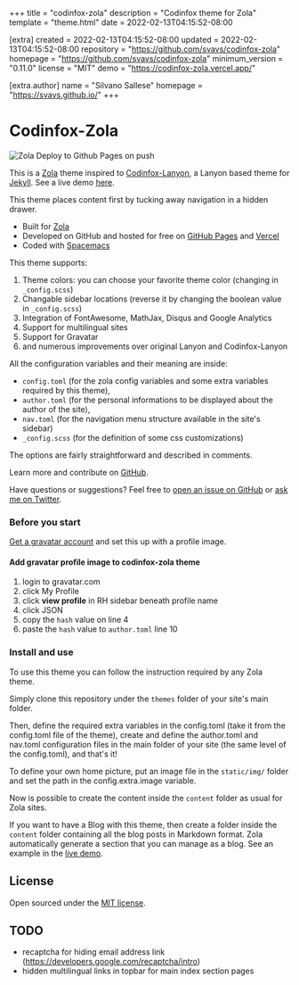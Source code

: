 
+++
title = "codinfox-zola"
description = "Codinfox theme for Zola"
template = "theme.html"
date = 2022-02-13T04:15:52-08:00

[extra]
created = 2022-02-13T04:15:52-08:00
updated = 2022-02-13T04:15:52-08:00
repository = "https://github.com/svavs/codinfox-zola"
homepage = "https://github.com/svavs/codinfox-zola"
minimum_version = "0.11.0"
license = "MIT"
demo = "https://codinfox-zola.vercel.app/"

[extra.author]
name = "Silvano Sallese"
homepage = "https://svavs.github.io/"
+++        

# Codinfox-Zola

![Zola Deploy to Github Pages on push](https://github.com/svavs/codinfox-zola/workflows/Zola%20Deploy%20to%20Pages%20on%20push/badge.svg?branch=master)

This is a [Zola](https://www.getzola.com) theme inspired to [Codinfox-Lanyon](https://codinfox.github.com/), a Lanyon based theme for [Jekyll](http://jekyllrb.com). See a live demo [here](https://codinfox-zola.vercel.app/).

This theme places content first by tucking away navigation in a hidden drawer.

* Built for [Zola](https://www.getzola.com)
* Developed on GitHub and hosted for free on [GitHub Pages](https://pages.github.com) and [Vercel](https://vercel.com)
* Coded with [Spacemacs](https://www.spacemacs.org)

This theme supports:

1. Theme colors: you can choose your favorite theme color (changing in `_config.scss`)
2. Changable sidebar locations (reverse it by changing the boolean value in `_config.scss`)
3. Integration of FontAwesome, MathJax, Disqus and Google Analytics
4. Support for multilingual sites
5. Support for Gravatar
6. and numerous improvements over original Lanyon and Codinfox-Lanyon

All the configuration variables and their meaning are inside:

- `config.toml` (for the zola config variables and some extra variables required by this theme),
- `author.toml` (for the personal informations to be displayed about the author of the site),
- `nav.toml` (for the navigation menu structure available in the site's sidebar)
- `_config.scss` (for the definition of some css customizations)

The options are fairly straightforward and described in comments.

Learn more and contribute on [GitHub](https://github.com/svavs/codinfox-zola).

Have questions or suggestions? Feel free to [open an issue on GitHub](https://github.com/svavs/codinfox-zola/issues/new) or [ask me on Twitter](https://twitter.com/svavs).

### Before you start

[Get a gravatar account](https://gravatar.com) and set this up with a profile image.

#### Add gravatar profile image to codinfox-zola theme

1. login to gravatar.com
2. click My Profile
3. click **view profile** in RH sidebar beneath profile name
4. click JSON
5. copy the `hash` value on line 4
6. paste the `hash` value to `author.toml` line 10


### Install and use

To use this theme you can follow the instruction required by any Zola theme.

Simply clone this repository under the `themes` folder of your site's main folder.

Then, define the required extra variables in the config.toml (take it from the config.toml file of the theme), create and define the author.toml and nav.toml configuration files in the main folder of your site (the same level of the config.toml), and that's it!

To define your own home picture, put an image file in the `static/img/` folder and set the path in the config.extra.image variable.

Now is possible to create the content inside the `content` folder as usual for Zola sites.

If you want to have a Blog with this theme, then create a folder inside the `content` folder containing all the blog posts in Markdown format. Zola automatically generate a section that you can manage as a blog. See an example in the [live demo](https://codinfox-zola.vercel.app/blog/).


 
## License

Open sourced under the [MIT license](LICENSE.md).


## TODO
 - recaptcha for hiding email address link (https://developers.google.com/recaptcha/intro)
 - hidden multilingual links in topbar for main index section pages

        